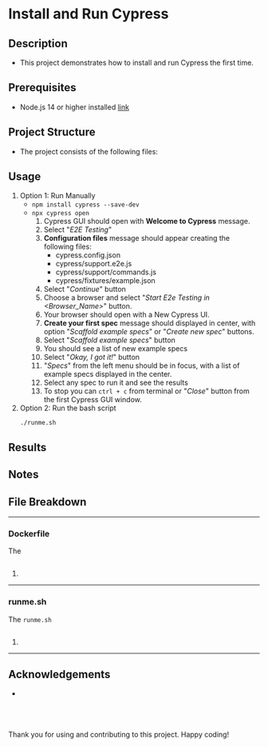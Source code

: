 # Install and Run Cypress

## Description

-   This project demonstrates how to install and run Cypress the first time.

## Prerequisites

-   Node.js 14 or higher installed [link](https://nodejs.org/en/download/)

## Project Structure

-   The project consists of the following files:

## Usage

1. Option 1: Run Manually
    - `npm install cypress --save-dev`
    - `npx cypress open`
        1. Cypress GUI should open with **Welcome to Cypress** message.
        2. Select "_E2E Testing_"
        3. **Configuration files** message should appear creating the following files:
            - cypress.config.json
            - cypress/support.e2e.js
            - cypress/support/commands.js
            - cypress/fixtures/example.json
        4. Select "_Continue_" button
        5. Choose a browser and select "_Start E2e Testing in \<Browser_Name\>_" button.
        6. Your browser should open with a New Cypress UI.
        7. **Create your first spec** message should displayed in center, with option "_Scaffold example specs_" or "_Create new spec_" buttons.
        8. Select "_Scaffold example specs_" button
        9. You should see a list of new example specs
        10. Select "_Okay, I got it!_" button
        11. "_Specs_" from the left menu should be in focus, with a list of example specs displayed in the center.
        12. Select any spec to run it and see the results
        13. To stop you can `ctrl + c` from terminal or "_Close_" button from the first Cypress GUI window.
2. Option 2: Run the bash script
    ```
    ./runme.sh
    ```

## Results

## Notes

## File Breakdown

---

### Dockerfile

The

```

```

1.

---

### runme.sh

The `runme.sh`

```

```

1.

---

## Acknowledgements

-

<br>
<br>
<br>
Thank you for using and contributing to this project. Happy coding!
